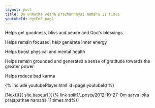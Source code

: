 ```yaml
---
layout: post
title: Om unmatha vesha prachannayai namaha 11 times
youtubeId: dgeEm3_pag4
---
```

 
 
Helps get goodness, bliss and peace and God's blessings
 
Helps remain focused, help generate inner energy 
 
Helps boost physical and mental health 
 
Helps remain grounded and generates a sense of gratitude towards the greater power 
 
Helps reduce bad karma
 
 
 
 


{% include youtubePlayer.html id=page.youtubeId %}
 
[Next]({{ site.baseurl }}{% link  split1/_posts/2012-10-27-Om sarva loka prajapathae namaha 11 times.md%})
 
